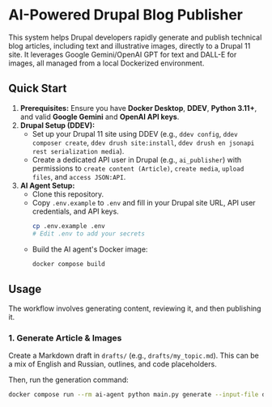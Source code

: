 # AI-Powered Drupal Blog Publisher

This system helps Drupal developers rapidly generate and publish technical blog articles, including text and illustrative images, directly to a Drupal 11 site. It leverages Google Gemini/OpenAI GPT for text and DALL-E for images, all managed from a local Dockerized environment.

## Quick Start

1.  **Prerequisites:** Ensure you have **Docker Desktop**, **DDEV**, **Python 3.11+**, and valid **Google Gemini** and **OpenAI API keys**.
2.  **Drupal Setup (DDEV):**
    * Set up your Drupal 11 site using DDEV (e.g., `ddev config`, `ddev composer create`, `ddev drush site:install`, `ddev drush en jsonapi rest serialization media`).
    * Create a dedicated API user in Drupal (e.g., `ai_publisher`) with permissions to `create content (Article)`, `create media`, `upload files`, and `access JSON:API`.
3.  **AI Agent Setup:**
    * Clone this repository.
    * Copy `.env.example` to `.env` and fill in your Drupal site URL, API user credentials, and API keys.
        ```bash
        cp .env.example .env
        # Edit .env to add your secrets
        ```
    * Build the AI agent's Docker image:
        ```bash
        docker compose build
        ```

## Usage

The workflow involves generating content, reviewing it, and then publishing it.

### 1. Generate Article & Images

Create a Markdown draft in `drafts/` (e.g., `drafts/my_topic.md`). This can be a mix of English and Russian, outlines, and code placeholders.

Then, run the generation command:

```bash
docker compose run --rm ai-agent python main.py generate --input-file drafts/my_topic.md